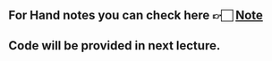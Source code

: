 For Hand notes you can check here 👉🏻 [Note](https://drive.google.com/file/d/18gfG8nV0kKi3xEa_sFJjA1qIWLfWPOTv/view?usp=drive_link)
---
Code will be provided in next lecture.
---
